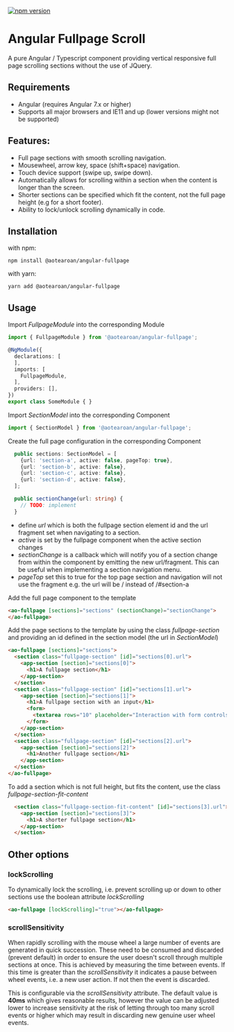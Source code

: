 [![npm version](https://badge.fury.io/js/%40aotearoan%2Fangular-fullpage.svg)](https://badge.fury.io/js/%40aotearoan%2Fangular-fullpage)

# Angular Fullpage Scroll

A pure Angular / Typescript component providing vertical responsive full page scrolling sections without the use of JQuery.

## Requirements

* Angular (requires Angular 7.x or higher)
* Supports all major browsers and IE11 and up (lower versions might not be supported)

## Features:
* Full page sections with smooth scrolling navigation.
* Mousewheel, arrow key, space (shift+space) navigation.
* Touch device support (swipe up, swipe down).
* Automatically allows for scrolling within a section when the content is longer than the screen.
* Shorter sections can be specified which fit the content, not the full page height (e.g for a short footer).
* Ability to lock/unlock scrolling dynamically in code.

## Installation

with npm:
```
npm install @aotearoan/angular-fullpage
```

with yarn:
```
yarn add @aotearoan/angular-fullpage
```

## Usage

Import _FullpageModule_ into the corresponding Module
```typescript
import { FullpageModule } from '@aotearoan/angular-fullpage';

@NgModule({
  declarations: [
  ],
  imports: [
    FullpageModule,
  ],
  providers: [],
})
export class SomeModule { }
```

Import _SectionModel_ into the corresponding Component
```typescript
import { SectionModel } from '@aotearoan/angular-fullpage';
```

Create the full page configuration in the corresponding Component
```typescript
  public sections: SectionModel = [
    {url: 'section-a', active: false, pageTop: true},
    {url: 'section-b', active: false},
    {url: 'section-c', active: false},
    {url: 'section-d', active: false},
  ];

  public sectionChange(url: string) {
    // TODO: implement
  }
```
* define _url_ which is both the fullpage section element id and the url fragment set when navigating to a section.
* _active_ is set by the fullpage component when the active section changes
* _sectionChange_ is a callback which will notify you of a section change from within the component by emitting the new url/fragment. This can be useful when implementing a section navigation menu.
* _pageTop_ set this to true for the top page section and navigation will not use the fragment e.g. the url will be / instead of /#section-a

Add the full page component to the template

```html
<ao-fullpage [sections]="sections" (sectionChange)="sectionChange">
</ao-fullpage>
```

Add the page sections to the template by using the class _fullpage-section_ and providing an id defined in the section model (the url in _SectionModel_)
```html
<ao-fullpage [sections]="sections">
  <section class="fullpage-section" [id]="sections[0].url">
    <app-section [section]="sections[0]">
      <h1>A fullpage section</h1>
    </app-section>
  </section>
  <section class="fullpage-section" [id]="sections[1].url">
    <app-section [section]="sections[1]">
      <h1>A fullpage section with an input</h1>
      <form>
        <textarea rows="10" placeholder="Interaction with form controls should prevent keyboard scrolling"></textarea>
      </form>
    </app-section>
  </section>
  <section class="fullpage-section" [id]="sections[2].url">
    <app-section [section]="sections[2]">
      <h1>Another fullpage section</h1>
    </app-section>
  </section>
</ao-fullpage>
```

To add a section which is not full height, but fits the content, use the class _fullpage-section-fit-content_
```html
  <section class="fullpage-section-fit-content" [id]="sections[3].url">
    <app-section [section]="sections[3]">
      <h1>A shorter fullpage section</h1>
    </app-section>
  </section>
```

## Other options

### lockScrolling
To dynamically lock the scrolling, i.e. prevent scrolling up or down to other sections use the boolean attribute _lockScrolling_
```html
<ao-fullpage [lockScrolling]="true"></ao-fullpage>
```

### scrollSensitivity
When rapidly scrolling with the mouse wheel a large number of events are generated in quick succession. These need to be consumed and discarded (prevent default) in order to ensure the user doesn't scroll through multiple sections at once. This is achieved by measuring the time between events. If this time is greater than the _scrollSensitivity_ it indicates a pause between wheel events, i.e. a new user action. If not then the event is discarded.

This is configurable via the _scrollSensitivity_ attribute. The default value is **40ms** which gives reasonable results, however the value can be adjusted lower to increase sensitivity at the risk of letting through too many scroll events or higher which may result in discarding new genuine user wheel events.
